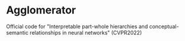 # Agglomerator
Official code for "Interpretable part-whole hierarchies and conceptual-semantic relationships in neural networks" (CVPR2022)
